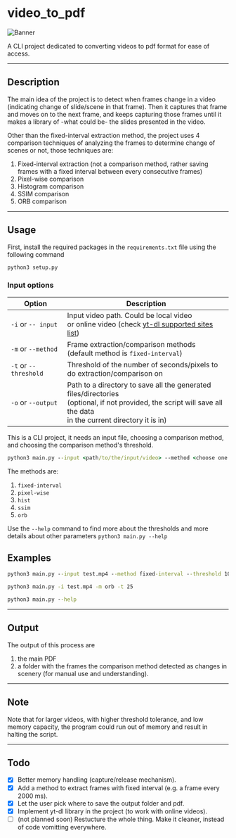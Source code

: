 # video_to_pdf

![Banner](.assets/banner.jpg)

A CLI project dedicated to converting videos to pdf format for ease of access.
___

## Description

The main idea of the project is to detect when frames change in a video (indicating change of slide/scene in that frame). Then it captures that frame and moves on to the next frame, and keeps capturing those frames until it makes a library of -what could be- the slides presented in the video.

Other than the fixed-interval extraction method, the project uses 4 comparison techniques of analyzing the frames to determine change of scenes or not, those techniques are:

1. Fixed-interval extraction (not a comparison method, rather saving frames with a fixed interval between every consecutive frames)
2. Pixel-wise comparison
3. Histogram comparison
4. SSIM comparison
5. ORB comparison

___

## Usage

First, install the required packages in the `requirements.txt` file using the following command

```cmd
python3 setup.py
```

### Input options

| Option                | Description                                                                                                                                                            |
| --------------------- | ---------------------------------------------------------------------------------------------------------------------------------------------------------------------- |
| `-i` or `-- input`    | Input video path. Could be local video<br>or online video (check [yt-dl supported sites list](https://github.com/yt-dlp/yt-dlp/blob/master/supportedsites.md))         |
| `-m` or `--method`    | Frame extraction/comparison methods<br>(default method is `fixed-interval`)                                                                                            |
| `-t` or `--threshold` | Threshold of the number of seconds/pixels to<br>do extraction/comparison on                                                                                            |
| `-o` or `--output`    | Path to a directory to save all the generated files/directories<br>(optional, if not provided, the script will save all the data<br>in the current directory it is in) |

This is a CLI project, it needs an input file, choosing a comparison method, and choosing the comparison method's threshold.

```cmd
python3 main.py --input <path/to/the/input/video> --method <choose one of the 4 methods> --threshold <choose threshold> --output <directory to save all the generated output data>
```

The methods are:

1. `fixed-interval`
2. `pixel-wise`
3. `hist`
4. `ssim`
5. `orb`

Use the `--help` command to find more about the thresholds and more details about other parameters
`python3 main.py --help`

## Examples

```cmd
python3 main.py --input test.mp4 --method fixed-interval --threshold 10 --output "C:\Users\SomeUser\Desktop\"
```

```cmd
python3 main.py -i test.mp4 -m orb -t 25
```

```cmd
python3 main.py --help
```

___

## Output

The output of this process are

1. the main PDF
2. a folder with the frames the comparison method detected as changes in scenery (for manual use and understanding).

___

## Note

Note that for larger videos, with higher threshold tolerance, and low memory capacity, the program could run out of memory and result in halting the script.
___

## Todo

- [x] Better memory handling (capture/release mechanism).
- [x] Add a method to extract frames with fixed interval (e.g. a frame every 2000 ms).
- [x] Let the user pick where to save the output folder and pdf.
- [x] Implement yt-dl library in the project (to work with online videos).
- [ ] (not planned soon) Restucture the whole thing. Make it cleaner, instead of code vomitting everywhere.
